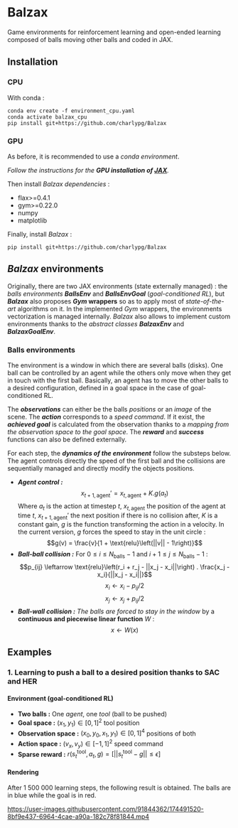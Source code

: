 # Balzax
Game environments for reinforcement learning and open-ended learning composed of balls moving other balls and coded in JAX. 

## Installation

### CPU
With conda :
```
conda env create -f environment_cpu.yaml
conda activate balzax_cpu
pip install git+https://github.com/charlypg/Balzax
```

### GPU
As before, it is recommended to use a *conda environment*.

*Follow the instructions for the **GPU installation of [JAX](https://github.com/google/jax)**.*

Then install *Balzax dependencies* : 
- flax>=0.4.1
- gym>=0.22.0
- numpy
- matplotlib

Finally, install *Balzax* :
```
pip install git+https://github.com/charlypg/Balzax
```


## *Balzax* environments
Originally, there are two JAX environments (state externally managed) : the *balls environments* ***BallsEnv*** and ***BallsEnvGoal*** (*goal-conditioned RL*), but ***Balzax*** also proposes ***Gym* wrappers** so as to apply most of *state-of-the-art* algorithms on it. In the implemented *Gym* wrappers, the environments vectorization is managed internally. *Balzax* also allows to implement custom environments thanks to the *abstract classes* ***BalzaxEnv*** and ***BalzaxGoalEnv***. 

### Balls environments 

The environment is a window in which there are several balls (disks). One ball can be controlled by an agent while the others only move when they get in touch with the first ball. Basically, an agent has to move the other balls to a desired configuration, defined in a goal space in the case of goal-conditioned RL. 

The ***observations*** can either be the balls *positions* or an *image* of the scene. The ***action*** corresponds to a *speed command*. If it exist, the ***achieved goal*** is calculated from the observation thanks to a *mapping from the observation space to the goal space*. The ***reward*** and ***success*** functions can also be defined externally.

For each step, the ***dynamics of the environment*** follow the substeps below. The agent controls directly the speed of the first ball and the collisions are sequentially managed and directly modify the objects positions.

- ***Agent control :*** $$x_{t+1, \text{agent}}' = x_{t, \text{agent}} + K . g(a_t)$$ Where $a_t$ is the action at timestep $t$, $x_{t, \text{agent}}$ the position of the agent at time $t$, $x_{t+1, \text{agent}}'$ the next position if there is no collision after, $K$ is a constant gain, $g$ is the function transforming the action in a velocity. In the current version, $g$ forces the speed to stay in the unit circle : $$g(v) = \frac{v}{1 + \text{relu}\left(||v|| - 1\right)}$$
- ***Ball-ball collision :*** For $0 \le i \le N_{\text{balls}}-1$ and $i+1 \le j \le N_{\text{balls}}-1$ : $$p_{ij} \leftarrow \text{relu}\left(r_i + r_j - ||x_j - x_i||\right) . \frac{x_j - x_i}{||x_j - x_i||}$$ $$x_i \leftarrow x_i - p_{ij}/2$$ $$x_j \leftarrow x_j + p_{ij}/2$$
- ***Ball-wall collision :*** *The balls are forced to stay in the window* by a **continuous and piecewise linear function** $W$ : $$x \leftarrow W(x)$$

## Examples

### 1. Learning to push a ball to a desired position thanks to SAC and HER

#### Environment (goal-conditioned RL)
- **Two balls :** One *agent*, one *tool* (ball to be pushed)
- **Goal space :** $(x_1,y_1) \in [0, 1]^2$ tool position
- **Observation space :** $(x_0, y_0, x_1,y_1) \in [0, 1]^4$ positions of both
- **Action space :** $(v_x, v_y) \in [-1, 1]^2$ speed command
- **Sparse reward :** $r(s_t^{\text{tool}}, a_t, g) = \left[ || s_t^{\text{tool}} - g || \le \epsilon  \right]$

#### Rendering

After 1 500 000 learning steps, the following result is obtained. The balls are in blue while the goal is in red.

https://user-images.githubusercontent.com/91844362/174491520-8bf9e437-6964-4cae-a90a-182c78f81844.mp4
